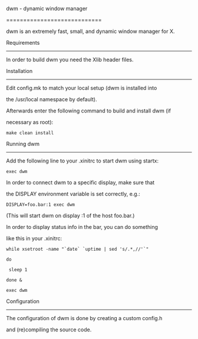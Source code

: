 dwm - dynamic window manager

============================

dwm is an extremely fast, small, and dynamic window manager for X.

Requirements

------------

In order to build dwm you need the Xlib header files.

Installation

------------

Edit config.mk to match your local setup (dwm is installed into

the /usr/local namespace by default).

Afterwards enter the following command to build and install dwm (if

necessary as root):

    make clean install

Running dwm

-----------

Add the following line to your .xinitrc to start dwm using startx:

    exec dwm

In order to connect dwm to a specific display, make sure that

the DISPLAY environment variable is set correctly, e.g.:

    DISPLAY=foo.bar:1 exec dwm

(This will start dwm on display :1 of the host foo.bar.)

In order to display status info in the bar, you can do something

like this in your .xinitrc:

    while xsetroot -name "`date` `uptime | sed 's/.*,//'`"

    do

     sleep 1

    done &

    exec dwm

Configuration

-------------

The configuration of dwm is done by creating a custom config.h

and (re)compiling the source code.
